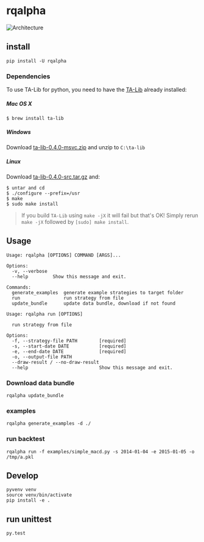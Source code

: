 # rqalpha

![Architecture](https://raw.githubusercontent.com/ricequant/rqalpha/master/docs/QQ20160713-1.jpeg)

## install
```
pip install -U rqalpha
```

### Dependencies

To use TA-Lib for python, you need to have the
[TA-Lib](http://ta-lib.org/hdr_dw.html) already installed:

##### Mac OS X

```
$ brew install ta-lib
```

##### Windows

Download [ta-lib-0.4.0-msvc.zip](http://prdownloads.sourceforge.net/ta-lib/ta-lib-0.4.0-msvc.zip)
and unzip to ``C:\ta-lib``

##### Linux

Download [ta-lib-0.4.0-src.tar.gz](http://prdownloads.sourceforge.net/ta-lib/ta-lib-0.4.0-src.tar.gz) and:
```
$ untar and cd
$ ./configure --prefix=/usr
$ make
$ sudo make install
```

> If you build ``TA-Lib`` using ``make -jX`` it will fail but that's OK!
> Simply rerun ``make -jX`` followed by ``[sudo] make install``.


## Usage

```
Usage: rqalpha [OPTIONS] COMMAND [ARGS]...

Options:
  -v, --verbose
  --help         Show this message and exit.

Commands:
  generate_examples  generate example strategies to target folder
  run                run strategy from file
  update_bundle      update data bundle, download if not found
```

```
Usage: rqalpha run [OPTIONS]

  run strategy from file

Options:
  -f, --strategy-file PATH        [required]
  -s, --start-date DATE           [required]
  -e, --end-date DATE             [required]
  -o, --output-file PATH
  --draw-result / --no-draw-result
  --help                          Show this message and exit.
```

### Download data bundle
```
rqalpha update_bundle
```

### examples
```
rqalpha generate_examples -d ./
```

### run backtest
```
rqalpha run -f examples/simple_macd.py -s 2014-01-04 -e 2015-01-05 -o /tmp/a.pkl
```


## Develop
```
pyvenv venv
source venv/bin/activate
pip install -e .
```

## run unittest
```
py.test
```
